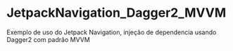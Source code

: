 # JetpackNavigation_Dagger2_MVVM
 Exemplo de uso do Jetpack Navigation, injeção de dependencia usando Dagger2 com padrão MVVM
